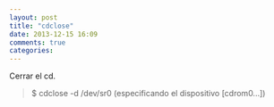 ```yaml
---
layout: post
title: "cdclose"
date: 2013-12-15 16:09
comments: true
categories: 
---
```

Cerrar el cd.

>$ cdclose -d /dev/sr0 (especificando el dispositivo [cdrom0...])


